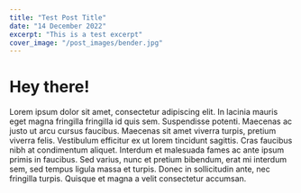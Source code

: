 ```yaml
---
title: "Test Post Title"
date: "14 December 2022"
excerpt: "This is a test excerpt"
cover_image: "/post_images/bender.jpg"
---
```


# Hey there!

Lorem ipsum dolor sit amet, consectetur adipiscing elit. In lacinia mauris eget magna fringilla fringilla id quis sem. Suspendisse potenti. Maecenas ac justo ut arcu cursus faucibus. Maecenas sit amet viverra turpis, pretium viverra felis. Vestibulum efficitur ex ut lorem tincidunt sagittis. Cras faucibus nibh at condimentum aliquet. Interdum et malesuada fames ac ante ipsum primis in faucibus. Sed varius, nunc et pretium bibendum, erat mi interdum sem, sed tempus ligula massa et turpis. Donec in sollicitudin ante, nec fringilla turpis. Quisque et magna a velit consectetur accumsan.